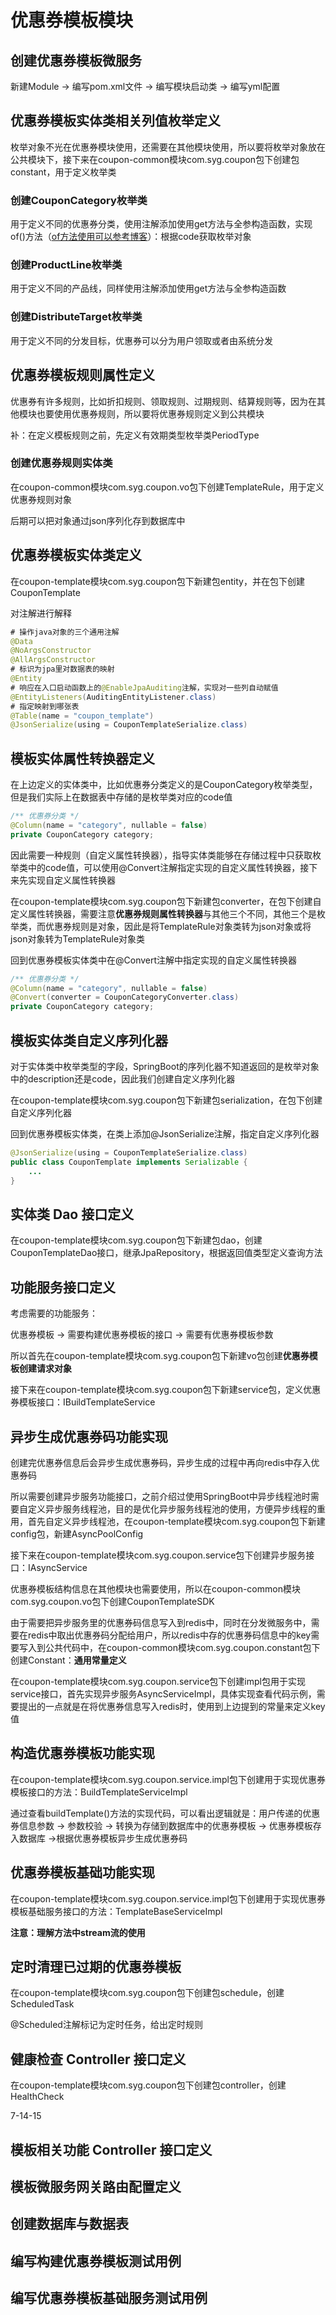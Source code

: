 # 优惠券模板模块

##  创建优惠券模板微服务

新建Module -> 编写pom.xml文件 -> 编写模块启动类 -> 编写yml配置

## 优惠券模板实体类相关列值枚举定义

枚举对象不光在优惠券模块使用，还需要在其他模块使用，所以要将枚举对象放在公共模块下，接下来在coupon-common模块com.syg.coupon包下创建包constant，用于定义枚举类

### 创建CouponCategory枚举类

用于定义不同的优惠券分类，使用注解添加使用get方法与全参构造函数，实现of()方法（[of方法使用可以参考博客](https://www.cnblogs.com/heliusKing/p/10990221.html)）：根据code获取枚举对象

### 创建ProductLine枚举类

用于定义不同的产品线，同样使用注解添加使用get方法与全参构造函数

### 创建DistributeTarget枚举类

用于定义不同的分发目标，优惠券可以分为用户领取或者由系统分发

## 优惠券模板规则属性定义

优惠券有许多规则，比如折扣规则、领取规则、过期规则、结算规则等，因为在其他模块也要使用优惠券规则，所以要将优惠券规则定义到公共模块

补：在定义模板规则之前，先定义有效期类型枚举类PeriodType

### 创建优惠券规则实体类

在coupon-common模块com.syg.coupon.vo包下创建TemplateRule，用于定义优惠券规则对象

后期可以把对象通过json序列化存到数据库中

## 优惠券模板实体类定义

在coupon-template模块com.syg.coupon包下新建包entity，并在包下创建CouponTemplate

对注解进行解释

```java
# 操作java对象的三个通用注解
@Data
@NoArgsConstructor
@AllArgsConstructor
# 标识为jpa里对数据表的映射
@Entity
# 响应在入口启动函数上的@EnableJpaAuditing注解，实现对一些列自动赋值
@EntityListeners(AuditingEntityListener.class)
# 指定映射到哪张表
@Table(name = "coupon_template")
@JsonSerialize(using = CouponTemplateSerialize.class)
```

## 模板实体属性转换器定义

在上边定义的实体类中，比如优惠券分类定义的是CouponCategory枚举类型，但是我们实际上在数据表中存储的是枚举类对应的code值

```java
/** 优惠券分类 */
@Column(name = "category", nullable = false)
private CouponCategory category;
```

因此需要一种规则（自定义属性转换器），指导实体类能够在存储过程中只获取枚举类中的code值，可以使用@Convert注解指定实现的自定义属性转换器，接下来先实现自定义属性转换器

在coupon-template模块com.syg.coupon包下新建包converter，在包下创建自定义属性转换器，需要注意**优惠券规则属性转换器**与其他三个不同，其他三个是枚举类，而优惠券规则是对象，因此是将TemplateRule对象类转为json对象或将json对象转为TemplateRule对象类

回到优惠券模板实体类中在@Convert注解中指定实现的自定义属性转换器

```java
/** 优惠券分类 */
@Column(name = "category", nullable = false)
@Convert(converter = CouponCategoryConverter.class)
private CouponCategory category;
```

## 模板实体类自定义序列化器

对于实体类中枚举类型的字段，SpringBoot的序列化器不知道返回的是枚举对象中的description还是code，因此我们创建自定义序列化器

在coupon-template模块com.syg.coupon包下新建包serialization，在包下创建自定义序列化器

回到优惠券模板实体类，在类上添加@JsonSerialize注解，指定自定义序列化器

```java
@JsonSerialize(using = CouponTemplateSerialize.class)
public class CouponTemplate implements Serializable {
    ...
}
```

## 实体类 Dao 接口定义

在coupon-template模块com.syg.coupon包下新建包dao，创建CouponTemplateDao接口，继承JpaRepository，根据返回值类型定义查询方法

## 功能服务接口定义

考虑需要的功能服务：

优惠券模板 -> 需要构建优惠券模板的接口 -> 需要有优惠券模板参数

所以首先在coupon-template模块com.syg.coupon包下新建vo包创建**优惠券模板创建请求对象**

接下来在coupon-template模块com.syg.coupon包下新建service包，定义优惠券模板接口：IBuildTemplateService

## 异步生成优惠券码功能实现

创建完优惠券信息后会异步生成优惠券码，异步生成的过程中再向redis中存入优惠券码

所以需要创建异步服务功能接口，之前介绍过使用SpringBoot中异步线程池时需要自定义异步服务线程池，目的是优化异步服务线程池的使用，方便异步线程的重用，首先自定义异步线程池，在coupon-template模块com.syg.coupon包下新建config包，新建AsyncPoolConfig

接下来在coupon-template模块com.syg.coupon.service包下创建异步服务接口：IAsyncService 

优惠券模板结构信息在其他模块也需要使用，所以在coupon-common模块com.syg.coupon.vo包下创建CouponTemplateSDK

由于需要把异步服务里的优惠券码信息写入到redis中，同时在分发微服务中，需要在redis中取出优惠券码分配给用户，所以redis中存的优惠券码信息中的key需要写入到公共代码中，在coupon-common模块com.syg.coupon.constant包下创建Constant：**通用常量定义**

在coupon-template模块com.syg.coupon.service包下创建impl包用于实现service接口，首先实现异步服务AsyncServiceImpl，具体实现查看代码示例，需要提出的一点就是在将优惠券信息写入redis时，使用到上边提到的常量来定义key值

## 构造优惠券模板功能实现

在coupon-template模块com.syg.coupon.service.impl包下创建用于实现优惠券模板接口的方法：BuildTemplateServiceImpl

通过查看buildTemplate()方法的实现代码，可以看出逻辑就是：用户传递的优惠券信息参数 -> 参数校验 -> 转换为存储到数据库中的优惠券模板 -> 优惠券模板存入数据库 ->根据优惠券模板异步生成优惠券码

## 优惠券模板基础功能实现

在coupon-template模块com.syg.coupon.service.impl包下创建用于实现优惠券模板基础服务接口的方法：TemplateBaseServiceImpl

**注意：理解方法中stream流的使用**

## 定时清理已过期的优惠券模板

在coupon-template模块com.syg.coupon包下创建包schedule，创建ScheduledTask

@Scheduled注解标记为定时任务，给出定时规则

## 健康检查 Controller 接口定义

在coupon-template模块com.syg.coupon包下创建包controller，创建HealthCheck

7-14-15

## 模板相关功能 Controller 接口定义



## 模板微服务网关路由配置定义



## 创建数据库与数据表



## 编写构建优惠券模板测试用例



## 编写优惠券模板基础服务测试用例